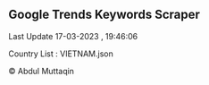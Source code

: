 

## Google Trends Keywords Scraper 
 
Last Update 17-03-2023 , 19:46:06

Country List :
VIETNAM.json



© Abdul Muttaqin 
